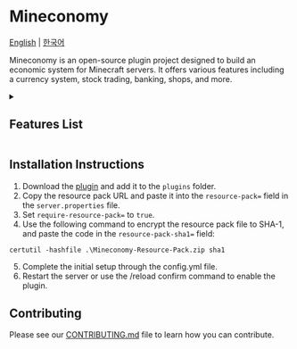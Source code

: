 # Mineconomy

[English](./README.md) | [한국어](./README.ko.md)

Mineconomy is an open-source plugin project designed to build an economic system for Minecraft servers. It offers various features including a currency system, stock trading, banking, shops, and more.

<details>
<summary>

## Features List
</summary>

### &#9745; **Currency System (Core)**: 
- Manages the virtual currency **Mark** for players and companies.
- Players can earn currency by mining or selling resources.
  
### &#9744; **Stock Trading System**:
- Allows players to invest and trade stocks.
- Enables prediction and trading of resource values through a futures options trading system.

### &#9744; **Banking System**:
- Provides features for loans, investments, and credit ratings.
- Manages the flow of the server’s economy and the players' financial activities.

### &#9744; **Shop System**:
- Provides a shop system where resources can be bought and sold on the server.
- Players can trade and purchase items through the shop.

### &#9744; **Admin Tools**:
- Provides administrative tools for managing the server economy.
    - [x] **Mark Management**: Allows admins to set and track player and company currency, as well as transactions and balances.
    - [ ] **Economic Statistics**: View real-time statistics of the server's overall economy.
    - [ ] **Policy Settings**: Adjust policies based on economic changes.

### &#9744; **GUI Support**:
- Provides GUI interfaces for users to easily interact with economic features.
    - [ ] **Stock GUI**: A GUI for stock trading.
    - [ ] **Banking GUI**: A GUI for viewing loan and investment details.
    - [ ] **Shop GUI**: A GUI for easily buying or selling shop items.

### &#9744; **RPG Features**:
- Adds features for economic activities through dungeons and additional monsters. (Under development)

### &#9744; **Server Statistics Visualization**:
- Provides a dashboard to visualize the server’s economic state and trends. (Under development)

</details>

## Installation Instructions
1. Download the [plugin](https://github.com/Nekonic/Mineconomy/releases/) and add it to the `plugins` folder.
2. Copy the resource pack URL and paste it into the `resource-pack=` field in the `server.properties` file.
3. Set `require-resource-pack=` to `true`.
4. Use the following command to encrypt the resource pack file to SHA-1, and paste the code in the `resource-pack-sha1=` field:
```shell
certutil -hashfile .\Mineconomy-Resource-Pack.zip sha1
```
5. Complete the initial setup through the config.yml file.
6. Restart the server or use the /reload confirm command to enable the plugin.

## Contributing
Please see our [CONTRIBUTING.md](CONTRIBUTING.md) file to learn how you can contribute.
